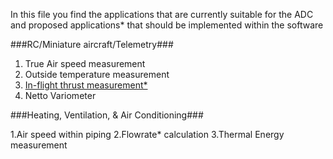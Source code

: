 In this file you find the applications that are currently suitable for the ADC and proposed applications* that should be implemented within the software

###RC/Miniature aircraft/Telemetry###


1. True Air speed measurement
2. Outside temperature measurement
3. [In-flight thrust measurement*](http://arc.aiaa.org/doi/abs/10.2514/3.43575?journalCode=ja)
4. Netto Variometer 

###Heating, Ventilation, & Air Conditioning###

1.Air speed within piping
2.Flowrate* calculation
3.Thermal Energy measurement

